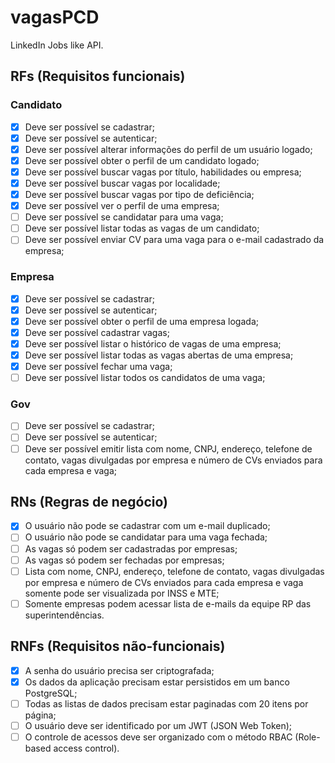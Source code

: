 # vagasPCD

LinkedIn Jobs like API.

## RFs (Requisitos funcionais)

### Candidato

- [x] Deve ser possível se cadastrar;
- [x] Deve ser possível se autenticar;
- [x] Deve ser possível alterar informações do perfil de um usuário logado;
- [x] Deve ser possível obter o perfil de um candidato logado;
- [x] Deve ser possível buscar vagas por título, habilidades ou empresa;
- [x] Deve ser possível buscar vagas por localidade;
- [x] Deve ser possível buscar vagas por tipo de deficiência;
- [x] Deve ser possível ver o perfil de uma empresa;
- [ ] Deve ser possível se candidatar para uma vaga;
- [ ] Deve ser possível listar todas as vagas de um candidato;
- [ ] Deve ser possível enviar CV para uma vaga para o e-mail cadastrado da empresa;

### Empresa

- [x] Deve ser possível se cadastrar;
- [x] Deve ser possível se autenticar;
- [x] Deve ser possível obter o perfil de uma empresa logada;
- [x] Deve ser possível cadastrar vagas;
- [x] Deve ser possível listar o histórico de vagas de uma empresa;
- [x] Deve ser possível listar todas as vagas abertas de uma empresa;
- [x] Deve ser possível fechar uma vaga;
- [ ] Deve ser possível listar todos os candidatos de uma vaga;

### Gov

- [ ] Deve ser possível se cadastrar;
- [ ] Deve ser possível se autenticar;
- [ ] Deve ser possível emitir lista com nome, CNPJ, endereço, telefone de contato, vagas divulgadas por empresa e número de CVs enviados para cada empresa e vaga;

## RNs (Regras de negócio)

- [x] O usuário não pode se cadastrar com um e-mail duplicado;
- [ ] O usuário não pode se candidatar para uma vaga fechada;
- [ ] As vagas só podem ser cadastradas por empresas;
- [ ] As vagas só podem ser fechadas por empresas;
- [ ] Lista com nome, CNPJ, endereço, telefone de contato, vagas divulgadas por empresa e número de CVs enviados para cada empresa e vaga somente pode ser visualizada por INSS e MTE;
- [ ] Somente empresas podem acessar lista de e-mails da equipe RP das superintendências.

## RNFs (Requisitos não-funcionais)

- [x] A senha do usuário precisa ser criptografada;
- [x] Os dados da aplicação precisam estar persistidos em um banco PostgreSQL;
- [ ] Todas as listas de dados precisam estar paginadas com 20 itens por página;
- [ ] O usuário deve ser identificado por um JWT (JSON Web Token);
- [ ] O controle de acessos deve ser organizado com o método RBAC (Role-based access control).
